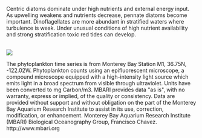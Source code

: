 <p>Centric diatoms dominate under high nutrients and external energy input. As upwelling weakens and nutrients decrease, pennate diatoms become important. Dinoflagellates are more abundant in stratified waters where turbulence is weak. Under unusual conditions of high nutrient availability and strong stratification toxic red tides can develop.</p><br><img src="http://www3.mbari.org/bog/mbon/images/mb_seasonal_taxonomic_structure2.png"/>
<p>The phytoplankton time series is from Monterey Bay Station M1, 36.75N, -122.02W. Phytoplankton counts using an epifluorescent microscope, a compound microscope equipped with a high-intensity light source which emits light in a broad spectrum from visible through ultraviolet. Units have been converted to mg Carbon/m3. MBARI provides data "as is", with no warranty, express or implied, of the quality or consistency. Data are provided without support and without obligation on the part of the Monterey Bay Aquarium Research Institute to assist in its use, correction, modification, or enhancement. Monterey Bay Aquarium Research Institute (MBARI) Biological Oceanography Group, Francisco Chavez.  http://www.mbari.org

